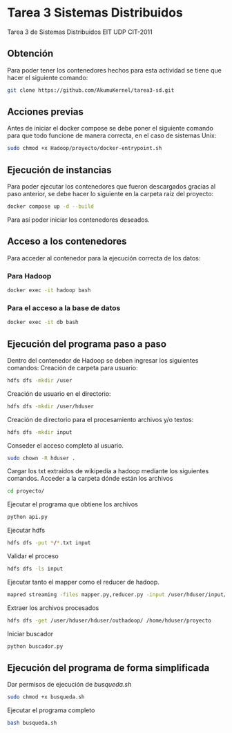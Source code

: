 # Tarea 3 Sistemas Distribuidos

Tarea 3 de Sistemas Distribuidos EIT UDP CIT-2011

## Obtención
Para poder tener los contenedores hechos para esta actividad se tiene que hacer el siguiente comando:
```sh
git clone https://github.com/AkumuKernel/tarea3-sd.git
```

## Acciones previas

Antes de iniciar el docker compose se debe poner el siguiente comando para que todo funcione de manera correcta, en el caso de sistemas Unix:
```sh
sudo chmod +x Hadoop/proyecto/docker-entrypoint.sh
```

## Ejecución de instancias
Para poder ejecutar los contenedores que fueron descargados gracias al paso anterior, se debe hacer lo siguiente en la carpeta raíz del proyecto:
```sh
docker compose up -d --build
```

Para así poder iniciar los contenedores deseados.

## Acceso a los contenedores

Para acceder al contenedor para la ejecución correcta de los datos:

### Para Hadoop
```sh
docker exec -it hadoop bash
```

### Para el acceso a la base de datos
```sh
docker exec -it db bash
```

## Ejecución del programa paso a paso

Dentro del contenedor de Hadoop se deben ingresar los siguientes comandos:
Creación de carpeta para usuario:
```sh
hdfs dfs -mkdir /user
```
Creación de usuario en el directorio:
```sh
hdfs dfs -mkdir /user/hduser
```
Creación de directorio para el procesamiento archivos y/o textos:
```sh
hdfs dfs -mkdir input
```
Conseder el acceso completo al usuario.
```sh
sudo chown -R hduser .
```
Cargar los txt extraidos de wikipedia a hadoop mediante los siguientes comandos.
Acceder a la carpeta dónde están los archivos
```sh
cd proyecto/
```
Ejecutar el programa que obtiene los archivos
```sh
python api.py
```
Ejecutar hdfs
```sh
hdfs dfs -put */*.txt input
```
Validar el proceso
```sh
hdfs dfs -ls input
```
Ejecutar tanto el mapper como el reducer de hadoop.

```sh
mapred streaming -files mapper.py,reducer.py -input /user/hduser/input/*.txt -output hduser/outhadoop/ -mapper ./mapper.py -reducer ./reducer.py
```
Extraer los archivos procesados
```sh
hdfs dfs -get /user/hduser/hduser/outhadoop/ /home/hduser/proyecto
```
Iniciar buscador
```sh
python buscador.py
```

## Ejecución del programa de forma simplificada
Dar permisos de ejecución de *busqueda.sh*
```sh
sudo chmod +x busqueda.sh
```
Ejecutar el programa completo
```sh
bash busqueda.sh
```

